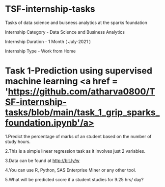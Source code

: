 # TSF-internship-tasks
Tasks of data science and buisness analytics at the sparks foundation

Internship Category - Data Science and Business Analytics

Internship Duration - 1 Month ( July-2021 )

Internship Type - Work from Home

# Task 1-Prediction using supervised machine learning   <a href = 'https://github.com/atharva0800/TSF-internship-tasks/blob/main/task_1_grip_sparks_foundation.ipynb'/a>                                                   
1.Predict the percentage of marks of an student based on the number of study hours.

2.This is a simple linear regression task as it involves just 2 variables.

3.Data can be found at http://bit.ly/w

4.You can use R, Python, SAS Enterprise Miner or any other tool.

5.What will be predicted score if a student studies for 9.25 hrs/ day?
